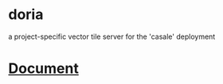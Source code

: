 # doria
a project-specific vector tile server for the 'casale' deployment

# [Document](https://hackmd.io/s/rJm3Cb5nE)
